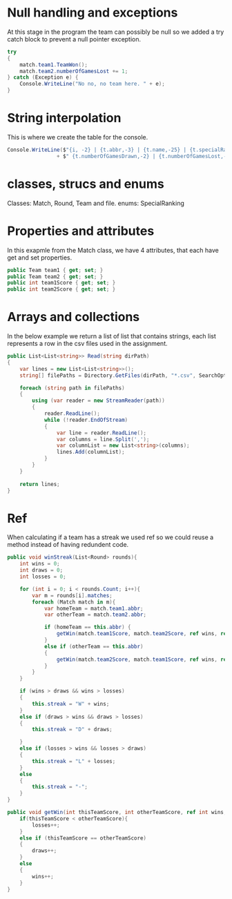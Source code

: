 # Null handling and exceptions
At this stage in the program the team can possibly be null so we added a try catch block to prevent a null pointer exception.

```c#
try
{
	match.team1.TeamWon();
	match.team2.numberOfGamesLost += 1;
} catch (Exception e) {
	Console.WriteLine("No no, no team here. " + e);
}
```

# String interpolation
This is where we create the table for the console.

```c#
Console.WriteLine($"{i, -2} | {t.abbr,-3} | {t.name,-25} | {t.specialRanking,-2} | {t.numberOfGamesPlayed,-2} | {t.numberOfGamesWon,-2} |"
                + $" {t.numberOfGamesDrawn,-2} | {t.numberOfGamesLost,-2} | {t.goalsScored,-2} | {t.goalsLost,-2} | {t.goalDifference,-3} | {t.points, -2} | {t.streak}");
```

# classes, strucs and enums
Classes: Match, Round, Team and file.
enums: SpecialRanking

# Properties and attributes
In this exapmle from the Match class, we have 4 attributes, that each have get and set properties.

```c#
public Team team1 { get; set; }
public Team team2 { get; set; }
public int team1Score { get; set; }
public int team2Score { get; set; }
```

# Arrays and collections
In the below example we return a list of list that contains strings, each list represents a row in the csv files used in the assignment.

```c#
public List<List<string>> Read(string dirPath)
{
	var lines = new List<List<string>>();
	string[] filePaths = Directory.GetFiles(dirPath, "*.csv", SearchOption.AllDirectories);

	foreach (string path in filePaths)
	{
		using (var reader = new StreamReader(path))
		{
			reader.ReadLine();
			while (!reader.EndOfStream)
			{
				var line = reader.ReadLine();
				var columns = line.Split(',');
				var columnList = new List<string>(columns);
				lines.Add(columnList);
			}
		}
	}
	
	return lines;
}
```

# Ref
When calculating if a team has a streak we used ref so we could reuse a method instead of having redundent code.

```c#
public void winStreak(List<Round> rounds){
	int wins = 0;
	int draws = 0;
	int losses = 0;

	for (int i = 0; i < rounds.Count; i++){
		var m = rounds[i].matches;
		foreach (Match match in m){
			var homeTeam = match.team1.abbr;
			var otherTeam = match.team2.abbr;

			if (homeTeam == this.abbr) {
				getWin(match.team1Score, match.team2Score, ref wins, ref draws, ref losses);
			} 
			else if (otherTeam == this.abbr)
			{
				getWin(match.team2Score, match.team1Score, ref wins, ref draws, ref losses);
			}
		}
	}

	if (wins > draws && wins > losses)
	{
		this.streak = "W" + wins;
	}
	else if (draws > wins && draws > losses)
	{
		this.streak = "D" + draws;

	}
	else if (losses > wins && losses > draws)
	{
		this.streak = "L" + losses;
	}
	else 
	{
		this.streak = "-";
	}
}

public void getWin(int thisTeamScore, int otherTeamScore, ref int wins, ref int draws, ref int losses){
	if(thisTeamScore < otherTeamScore){
		losses++;
	}
	else if (thisTeamScore == otherTeamScore)
	{
		draws++;
	}
	else
	{
		wins++;
	}
}
```
